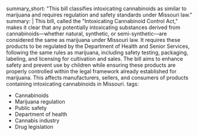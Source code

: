 summary_short: "This bill classifies intoxicating cannabinoids as similar to marijuana and requires regulation and safety standards under Missouri law."
summary: |
  This bill, called the "Intoxicating Cannabinoid Control Act," makes it clear that any potentially intoxicating substances derived from cannabinoids—whether natural, synthetic, or semi-synthetic—are considered the same as marijuana under Missouri law. It requires these products to be regulated by the Department of Health and Senior Services, following the same rules as marijuana, including safety testing, packaging, labeling, and licensing for cultivation and sales. The bill aims to enhance safety and prevent use by children while ensuring these products are properly controlled within the legal framework already established for marijuana. This affects manufacturers, sellers, and consumers of products containing intoxicating cannabinoids in Missouri.
tags:
  - Cannabinoids
  - Marijuana regulation
  - Public safety
  - Department of health
  - Cannabis industry
  - Drug legislation
